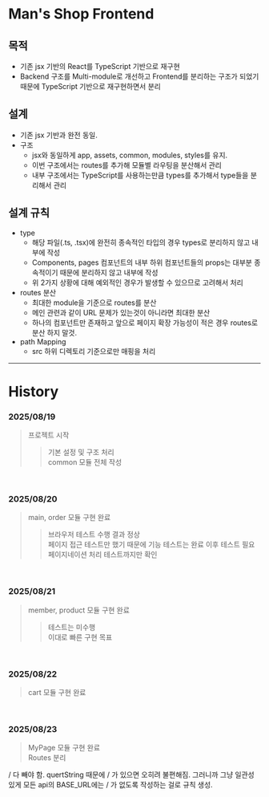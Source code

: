 # Man's Shop Frontend

## 목적
- 기존 jsx 기반의 React를 TypeScript 기반으로 재구현
- Backend 구조를 Multi-module로 개선하고 Frontend를 분리하는 구조가 되었기 때문에 TypeScript 기반으로 재구현하면서 분리

## 설계
- 기존 jsx 기반과 완전 동일.
- 구조
	- jsx와 동일하게 app, assets, common, modules, styles를 유지.
	- 이번 구조에서는 routes를 추가해 모듈별 라우팅을 분산해서 관리
	- 내부 구조에서는 TypeScript를 사용하는만큼 types를 추가해서 type들을 분리해서 관리

## 설계 규칙
- type
	- 해당 파일(.ts, .tsx)에 완전히 종속적인 타입의 경우 types로 분리하지 않고 내부에 작성
	- Components, pages 컴포넌트의 내부 하위 컴포넌트들의 props는 대부분 종속적이기 때문에 분리하지 않고 내부에 작성
	- 위 2가지 상황에 대해 예외적인 경우가 발생할 수 있으므로 고려해서 처리
- routes 분산
	- 최대한 module을 기준으로 routes를 분산
	- 메인 관련과 같이 URL 문제가 있는것이 아니라면 최대한 분산
	- 하나의 컴포넌트만 존재하고 앞으로 페이지 확장 가능성이 적은 경우 routes로 분산 하지 말것.
- path Mapping
	- src 하위 디렉토리 기준으로만 매핑을 처리

---

# History

### 2025/08/19
> 프로젝트 시작
>> 기본 설정 및 구조 처리   
>> common 모듈 전체 작성

<br/>

### 2025/08/20
> main, order 모듈 구현 완료
>> 브라우저 테스트 수행 결과 정상   
>> 페이지 접근 테스트만 했기 때문에 기능 테스트는 완료 이후 테스트 필요   
>> 페이지네이션 처리 테스트까지만 확인

<br/>

### 2025/08/21
> member, product 모듈 구현 완료
>> 테스트는 미수행   
>> 이대로 빠른 구현 목표

<br/>

### 2025/08/22
> cart 모듈 구현 완료

<br/>

### 2025/08/23
> MyPage 모듈 구현 완료   
> Routes 분리


/ 다 빼야 함.
quertString 때문에 / 가 있으면 오히려 불편해짐.
그러니까 그냥 일관성 있게 모든 api의 BASE_URL에는 / 가 없도록 작성하는 걸로 규칙 생성.
